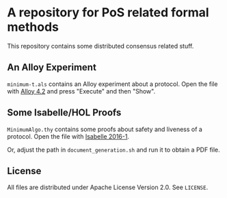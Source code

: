 # A repository for PoS related formal methods

This repository contains some distributed consensus related stuff.

## An Alloy Experiment

`minimum-t.als` contains an Alloy experiment about a protocol.  Open the file with [Alloy 4.2](http://alloy.mit.edu/alloy/) and press "Execute" and then "Show".

## Some Isabelle/HOL Proofs

`MinimumAlgo.thy` contains some proofs about safety and liveness of a protocol.  Open the file with [Isabelle 2016-1](http://isabelle.in.tum.de/).

Or, adjust the path in `document_generation.sh` and run it to obtain a PDF file.

## License

All files are distributed under Apache License Version 2.0.  See `LICENSE`.
